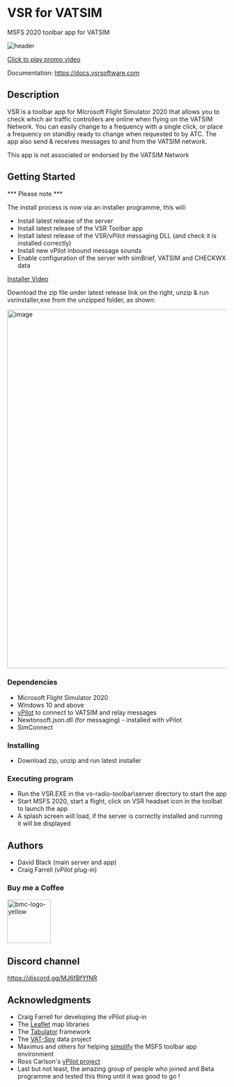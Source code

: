 # VSR for VATSIM


MSFS 2020 toolbar app for VATSIM

![header](https://user-images.githubusercontent.com/4178804/215447464-ea34c0fd-3ea4-48aa-a2db-6bd687268cae.png)


<a href="https://www.youtube.com/watch?v=Xp72yo8IUcY"  target="_blank"> 
Click to play promo video </a>

Documentation:  https://docs.vsrsoftware.com 


<p>



## Description

VSR is a toolbar app for Microsoft Flight Simulator 2020 that allows you to check which air traffic controllers are online when flying on the VATSIM Network. You can easily change to a frequency with a single click, or place a frequency on standby ready to change when requested to by ATC. The app also send & receives messages to and from the VATSIM network.

This app is not associated or endorsed by the VATSIM Network

## Getting Started

*** Please note ***

The install process is now via an installer programme, this will:

* Install latest release of the server
* Install latest release of the VSR Toolbar app
* Install latest release of the VSR/vPilot messaging DLL (and check it is installed correctly)
* Install new vPilot inbound message sounds 
* Enable configuration of the server with simBrief, VATSIM and CHECKWX data

<a href="https://www.youtube.com/watch?v=dQLiLrA36kM&list=PLPLro718J3Ka5t9TzFSH_9cL2-bKV70zh" target="_blank"> Installer Video </a>
  
Download the zip file under latest release link on the right, unzip & run vsrinstaller,exe from the unzipped folder, as shown:

<img width="821" alt="image" src="https://user-images.githubusercontent.com/4178804/211213117-ba93578d-f1b6-4702-bf6d-a35f03f3c73e.png">


### Dependencies

* Microsoft Flight Simulator 2020
* Windows 10 and above
* [vPilot](https://vpilot.rosscarlson.dev/) to connect to VATSIM and relay messages 
* Newtonsoft.json.dll (for messaging) - installed with vPilot
* SimConnect

### Installing

* Download zip, unzip and run latest installer


### Executing program

* Run the VSR.EXE in the vs-radio-toolbar\server directory to start the app
* Start MSFS 2020, start a flight, click on VSR headset icon in the toolbat to launch the app
* A splash screen will load, if the server is correctly installed and running it will be displayed




## Authors

* David Black (main server and app)
* Craig Farrell (vPilot plug-in)


### Buy me a Coffee

<a href="https://www.buymeacoffee.com/deltabravozulu" target="_blank"><img width="100" alt="bmc-logo-yellow" src="https://user-images.githubusercontent.com/4178804/178282683-2d1195e1-7582-4ab5-aee3-9b57305e795c.png"></a>

## Discord channel

https://discord.gg/MJ6fBfYfNR


## Acknowledgments

* Craig Farrell for developing the vPilot plug-in
* The [Leaflet](https://leafletjs.com/) map libraries 
* The [Tabulator](http://tabulator.info/) framework
* The [VAT-Spy](https://github.com/vatsimnetwork/vatspy-data-project) data project
* Maximus and others for helping [simplify](https://github.com/bymaximus/msfs2020-toolbar-window-template/issues/22) the MSFS toolbar app environment 
* Ross Carlson's [vPilot project](https://vpilot.rosscarlson.dev/) 
* Last but not least, the amazing group of people who joined and Beta programme and tested this thing until it was good to go !




